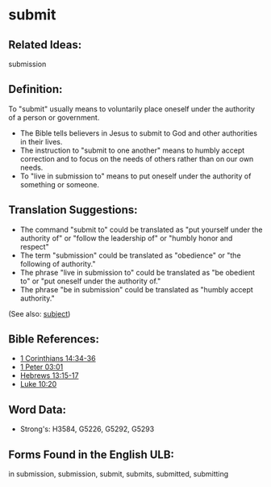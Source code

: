 # submit

## Related Ideas:

submission

## Definition:

To "submit" usually means to voluntarily place oneself under the authority of a person or government.

* The Bible tells believers in Jesus to submit to God and other authorities in their lives.
* The instruction to "submit to one another" means to humbly accept correction and to focus on the needs of others rather than on our own needs.
* To "live in submission to" means to put oneself under the authority of something or someone.

## Translation Suggestions:

* The command "submit to" could be translated as "put yourself under the authority of" or "follow the leadership of" or "humbly honor and respect"
* The term "submission" could be translated as "obedience" or "the following of authority."
* The phrase "live in submission to" could be translated as "be obedient to" or "put oneself under the authority of."
* The phrase "be in submission" could be translated as "humbly accept authority."

(See also: [subject](../other/subject.md))

## Bible References:

* [1 Corinthians 14:34-36](rc://en/tn/help/1co/14/34)
* [1 Peter 03:01](rc://en/tn/help/1pe/03/01)
* [Hebrews 13:15-17](rc://en/tn/help/heb/13/15)
* [Luke 10:20](rc://en/tn/help/luk/10/20)

## Word Data:

* Strong's: H3584, G5226, G5292, G5293

## Forms Found in the English ULB:

in submission, submission, submit, submits, submitted, submitting
